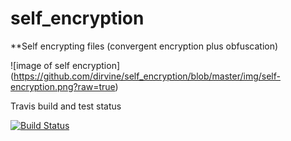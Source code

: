 # self_encryption

**Self encrypting files (convergent encryption plus obfuscation)


![image of self encryption] (https://github.com/dirvine/self_encryption/blob/master/img/self-encryption.png?raw=true)

Travis build and test status

[![Build Status](https://travis-ci.org/dirvine/self_encryption.svg?branch=master)](https://travis-ci.org/dirvine/self_encryption)
